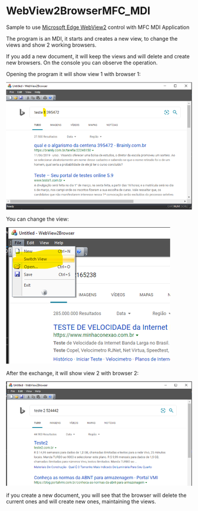 # WebView2BrowserMFC_MDI

Sample to use [Microsoft Edge WebView2](https://docs.microsoft.com/microsoft-edge/hosting/webview2) control with MFC MDI Application

The program is an MDI, it starts and creates a new view, to change the views and show 2 working browsers.

If you add a new document, it will keep the views and will delete and create new browsers. 
On the console you can observe the operation.

Opening the program it will show view 1 with browser 1:

![WebView2Browser](/screenshots/Browser_view1.png)

You can change the view:

![WebView2Browser](/screenshots/Browser_SwitchView.png)

After the exchange, it will show view 2 with browser 2:

![WebView2Browser](/screenshots/Browser_view2.png)

if you create a new document, you will see that the browser will delete the current ones and will create new ones, maintaining the views.


